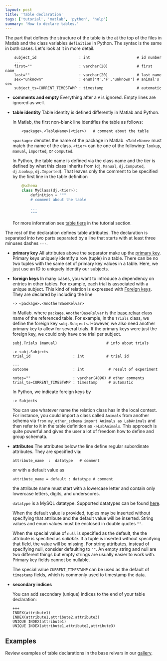 ```yaml
---
layout: post
title: 'Table declaration'
tags: ['tutorial', 'matlab', 'python', 'help']
summary: 'How to declare tables.'
---
```



The part that defines the structure of the table is the at the top of the files in Matlab and the class variables `definition` in Python. The syntax is the same in both cases. Let's look at it in more detail. 

```
	subject_id                   : int                     # id number
	---
	first=""                     : varchar(20)             # first name
	last=""                      : varchar(20)             # last name
	sex="unknown"                : enum('M','F','unknown') # animal's sex
	subject_ts=CURRENT_TIMESTAMP : timestamp               # automatic

```
* **comments and empty** Everything after a `#` is ignored. Empty lines are ignored as well.

* **table identity**
	Table identity is defined differently in Matlab and Python. 

	In Matlab, the first non-blank line identifies the table as follows:

	```
	    <package>.<TableName>(<tier>)   # comment about the table
	```

	`<package>` denotes the name of the package in Matlab. `<TableName>` must match the name of the class. `<tier>` can be one of the following: `lookup`, `manual`, `imported`, or `computed`.  

	In Python, the table name is defined via the class name and the tier is defined by what this class inherits from (`dj.Manual`, `dj.Computed`, `dj.Lookup`, `dj.Imported`). That leaves only the comment to be specified by the first line in the table definition

	```python
		@schema
	    class MyClass(dj.<tier>):
	    	definition = """
	    	# comment about the table

	    	...
	    	"""
	```



	For more information see [table tiers](/2015/05/05/tabletiers/) in the tutorial section. 

The rest of the declaration defines table attributes. The declaration is separated into two parts separated by a line that starts with at least three minuses dashes `---`. 

* **primary key**
	All attributes above the separator make up the [primary key](/2015/05/05/primarykeys/). Primary keys uniquely identify a row (tuple) in a table. There can be no two tuples with the same set of primary key values in a table. Here, we just use an ID to uniquely identify our subjects. 

* **foreign keys**
	In many cases, you want to introduce a dependency on entries in other tables. For example, each trial is associated with a unique subject. This kind of relation is expressed with [Foreign keys](/2015/05/05/foreignkeys/). They are declared by including the line 


	```
	-> <package>.<AnotherBaseRelvar>
	```
	in Matlab. where `package.AnotherBaseRelvar` is the [base relvar](/2015/05/05/baserelvars/) class name of the referenced table. For example, in the `Trials` class, we define the foreign key `subj.Subjects`. However, we also need another primary key to allow for several trials. If the primary keys were just the foreign key, we could only have one trial per subject. 

	```
	subj.Trials (manual)                      # info about trials

	-> subj.Subjects
    trial_id                   : int          # trial id

	---
	outcome                    : int           # result of experiment

	notes=""                   : varchar(4096) # other comments 
	trial_ts=CURRENT_TIMESTAMP : timestamp     # automatic
	```


	In Python, we indicate foreign keys by

	```
	-> Subjects
	```
	You can use whatever name the relation class has in the local context. For instance, you could import a class called `Animals` from another schema via `from my_other_schema import Animals as LabAnimals` and then refer to it in the table definition as `->LabAnimals`. This approach is quite powerful and gives the user a lot of freedom how to define and group schemata. 



* **attributes**
	The attributes below the line define regular subordinate attributes. They are specified via:
	
	```
	attribute_name  :  datatype   # comment
	```
	
	or with a default value as 
	
	```
	attribute_name = default : datatype # comment
	```
	
	the attribute name must start with a lowercase letter and contain only lowercase letters, digits, and underscores.

	`datatype` is a MySQL datatype. Supported datatypes can be found [here](/datatypes/).

	When the default value is provided, tuples may be inserted without specifying that attribute and the default value will be inserted.  String values and enum values must be enclosed in double quotes `""`.   

	When the special value of `null` is specified as the default, the the attribute is specified as _nullable_. If a tuple is inserted without specifying that field, the value will be missing.  For string attributes, instead of specifying null, consider defaulting to `""`.  An empty string and null are two different things but empty strings are usually easier to work with. Primary key fields cannot be nullable. 

	The special value `CURRENT_TIMESTAMP` can be used as the default of `timestamp` fields, which is commonly used to timestamp the data.

* **secondary indices**

	You can add secondary (unique) indices to the end of your table declaration:

	```
	+++
	INDEX(attribute1)
	INDEX(attribute1,attribute2,attribute3)
	UNIQUE INDEX(attribute1)
	UNIQUE INDEX(attribute1,attribute2,attribute3)
	```

## Examples
Review examples of table declarations in the base relvars in our [gallery](/gallery/).